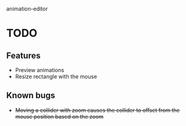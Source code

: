 animation-editor

# TODO

## Features
- Preview animations
- Resize rectangle with the mouse

## Known bugs
- ~~Moving a collider with zoom causes the collider to offset from the mouse position based on the zoom~~